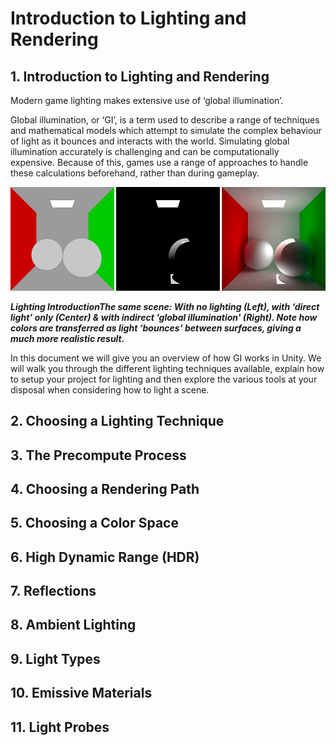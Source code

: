 # Introduction to Lighting and Rendering

## 1. Introduction to Lighting and Rendering

Modern game lighting makes extensive use of ‘global illumination’.

Global illumination, or ‘GI’, is a term used to describe a range of techniques and mathematical models which attempt to simulate the complex behaviour of light as it bounces and interacts with the world. Simulating global illumination accurately is challenging and can be computationally expensive. Because of this, games use a range of approaches to handle these calculations beforehand, rather than during gameplay.

![](../../_assets/images/graphics/001.png)

***Lighting IntroductionThe same scene: With no lighting (Left), with ‘direct light’ only (Center) & with indirect 'global illumination' (Right). Note how colors are transferred as light ‘bounces’ between surfaces, giving a much more realistic result.***

In this document we will give you an overview of how GI works in Unity. We will walk you through the different lighting techniques available, explain how to setup your project for lighting and then explore the various tools at your disposal when considering how to light a scene.

## 2. Choosing a Lighting Technique



## 3. The Precompute Process

## 4. Choosing a Rendering Path

## 5. Choosing a Color Space

## 6. High Dynamic Range (HDR)

## 7. Reflections

## 8. Ambient Lighting

## 9. Light Types

## 10. Emissive Materials

## 11. Light Probes
